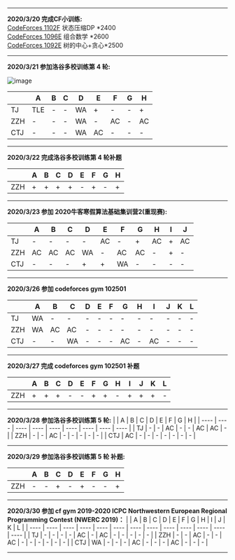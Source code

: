 <hr>

**2020/3/20 完成CF小训练:**<br>
[CodeForces 1102F](http://codeforces.com/problemset/problem/1102/F) 状态压缩DP \*2400 <br>
[CodeForces 1096E](http://codeforces.com/problemset/problem/1096/E) 组合数学 \*2600 <br>
[CodeForces 1092E](http://codeforces.com/problemset/problem/1092/E) 树的中心+贪心\*2500 <br>

<hr>

**2020/3/21 参加洛谷多校训练第 4 轮:**<br>

![image](https://github.com/Zery955/ACM/blob/master/%E5%9B%BE%E7%89%87%E6%96%87%E4%BB%B6/%E5%A4%9A%E6%A0%A1%E8%AE%AD%E7%BB%83%E7%AC%AC%204%20%E8%BD%AE%E6%A6%9C%E5%8D%95.PNG)

|      | A    | B    | C    | D    | E    | F    | G    | H    |
| ---- | ---- | ---- | ---- | ---- | ---- | ---- | ---- | ---- |
| TJ   | TLE  | -    | -    | WA   | +    | -    | -    | +    |
| ZZH  | -    | -    | -    | WA   | -    | AC   | -    | AC   |
| CTJ  | -    | -    | -    | WA   | AC   | -    | -    | -    |





<hr>

**2020/3/22 完成洛谷多校训练第 4 轮补题**<br>

|      | A    | B    | C    | D    | E    | F    | G    | H    |
| ---- | ---- | ---- | ---- | ---- | ---- | ---- | ---- | ---- |
| ZZH  | +    | +    | +    | +    | -    | +    | -    | +    |



<hr>

**2020/3/23 参加 2020牛客寒假算法基础集训营2(重现赛):**



|      | A    | B    | C    | D    | E    | F    | G    | H    | I    | J    |
| ---- | ---- | ---- | ---- | ---- | ---- | ---- | ---- | ---- | ---- | ---- |
| TJ   | -    | -    | -    | -    | AC   | -    | +    | AC   | +    | AC   |
| ZZH  | AC   | AC   | AC   | WA   | -    | AC   | AC   | -    | +    | -    |
| CTJ  | -    | -    | -    | +    | +    | WA   | -    | -    | -    | -    |

<hr>

**2020/3/26 参加 codeforces gym 102501**

|      | A    | B    | C    | D    | E    | F    | G    | H    | I    | J    | K    | L    |
| ---- | ---- | ---- | ---- | ---- | ---- | ---- | ---- | ---- | ---- | ---- | ---- | ---- |
| TJ   | WA    | -    | -    | -    | -    | -    | -    | -    | -    | -    | -    | -    |
| ZZH  | WA    | AC    | AC    | -    | -    | -    | -    | -    | -    | -    | -    | -    |
| CTJ  | -    | -    | WA    | -    | -    | -    | AC    | -    | AC    | -    | -    | -    |

<hr>

**2020/3/27 完成 codeforces gym 102501 补题**

|      | A    | B    | C    | D    | E    | F    | G    | H    | I    | J    | K    | L    |
| ---- | ---- | ---- | ---- | ---- | ---- | ---- | ---- | ---- | ---- | ---- | ---- | ---- |
| ZZH  | +    | +    | +    | -    | -    | +    | +    | -    | +    | +    | +    | -    |


<hr>

**2020/3/28 参加洛谷多校训练第 5 轮:**
|      | A    | B    | C    | D    | E    | F    | G    | H    |
| ---- | ---- | ---- | ---- | ---- | ---- | ---- | ---- | ---- |
| TJ   | -    | -    | AC   | -    | -    | AC   | AC   | -    |
| ZZH  | -    | -    | AC   | -    | -    | -    | -    | -    |
| CTJ  | AC   | -    | -    | -    | -    | -    | -    | -    |

<hr>

**2020/3/29 参加洛谷多校训练第 5 轮 补题:**

|      | A    | B    | C    | D    | E    | F    | G    | H    |
| ---- | ---- | ---- | ---- | ---- | ---- | ---- | ---- | ---- |
| ZZH  | -    | -    | +    | -    | +    | -    | -    | +    |

<hr>

**2020/3/30 参加 cf gym 2019-2020 ICPC Northwestern European Regional Programming Contest (NWERC 2019)：**
|      | A    | B    | C    | D    | E    | F    | G    | H    | I    | J    | K    | L    |
| ---- | ---- | ---- | ---- | ---- | ---- | ---- | ---- | ---- | ---- | ---- | ---- | ---- |
| TJ   |  -   | -    | -    | -    | AC   | -    | AC   | -    | -    | -    | -    | -    |
| ZZH  |  -   | -    | AC   | -    | -    | AC   | -    | -    | -    | -    | -    | -    |
| CTJ  | WA    | -    | -    | -    | AC   | -    | -    | -    | AC   | -    | -    | -    |

<hr>


